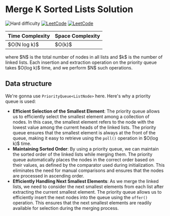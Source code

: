 # Merge K Sorted Lists Solution

![Hard difficulty](https://img.shields.io/badge/Difficulty-Hard-red.svg)
[![LeetCode](https://img.shields.io/badge/LeetCode-Link-gold?logo=leetcode)](https://leetcode.com/problems/merge-k-sorted-lists/)
[![LeetCode](https://img.shields.io/badge/Source%20Code-Link-blue?logo=github)](MergeKSortedLists.java)

| Time Complexity | Space Complexity |
|-----------------|------------------|
| \$O(N log k)$   | \$O(k)$          |

where \$N$ is the total number of nodes in all lists and \$k$ is the number of linked lists. Each insertion and extraction operation on the priority queue takes \$O(log k)$ time, and we perform \$N$ such operations.

## Data structure
We're gonna use `PriorityQueue<ListNode>` here. Here's why a priority queue is used:

- **Efficient Selection of the Smallest Element**: The priority queue allows us to efficiently select the smallest element among a collection of nodes. In this case, the smallest element refers to the node with the lowest value among the current heads of the linked lists. The priority queue ensures that the smallest element is always at the front of the queue, making it easy to retrieve using the `poll()` operation in \$O(log k)$ time. 
- **Maintaining Sorted Order**: By using a priority queue, we can maintain the sorted order of the linked lists while merging them. The priority queue automatically places the nodes in the correct order based on their values, as defined by the comparator used during initialization. This eliminates the need for manual comparisons and ensures that the nodes are processed in ascending order. 
- **Efficiently Handling Next Smallest Elements**: As we merge the linked lists, we need to consider the next smallest elements from each list after extracting the current smallest element. The priority queue allows us to efficiently insert the next nodes into the queue using the `offer()` operation. This ensures that the next smallest elements are readily available for selection during the merging process.

